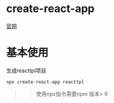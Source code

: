 # create-react-app 

[官网]( https://create-react-app.dev/ )

# 基本使用

生成reacttpl项目  

``` 
npx create-react-app reacttpl
```
>> 使用npx指令需要npm 版本> 6


